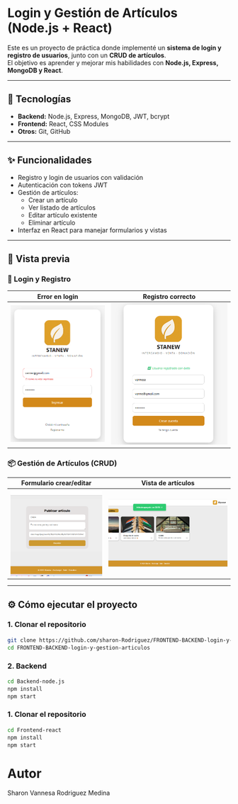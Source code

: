 # Login y Gestión de Artículos (Node.js + React)

Este es un proyecto de práctica donde implementé un **sistema de login y registro de usuarios**, junto con un **CRUD de artículos**.  
El objetivo es aprender y mejorar mis habilidades con **Node.js, Express, MongoDB y React**.

---

## 🚀 Tecnologías
- **Backend:** Node.js, Express, MongoDB, JWT, bcrypt
- **Frontend:** React, CSS Modules
- **Otros:** Git, GitHub

---

## ✨ Funcionalidades
- Registro y login de usuarios con validación
- Autenticación con tokens JWT
- Gestión de artículos:
  - Crear un artículo
  - Ver listado de artículos
  - Editar artículo existente
  - Eliminar artículo
- Interfaz en React para manejar formularios y vistas

---

## 📸 Vista previa

### 🔑 Login y Registro
| Error en login | Registro correcto |
|----------------|----------------|
| ![Error login](./screenshots/login.png) | ![Registro correcto](./screenshots/registroExito.png) |

### 📦 Gestión de Artículos (CRUD)
| Formulario crear/editar | Vista de artículos |
|--------------------|--------------------------|
| ![Formulario artículo](./screenshots/form.png) | ![Vista de artículos](./screenshots/crear.png) |

---

## ⚙️ Cómo ejecutar el proyecto

### 1. Clonar el repositorio
```bash
git clone https://github.com/sharon-Rodriguez/FRONTEND-BACKEND-login-y-gestion-articulos.git
cd FRONTEND-BACKEND-login-y-gestion-articulos
```

### 2. Backend
```bash
cd Backend-node.js
npm install
npm start
```

### 1. Clonar el repositorio
```bash
cd Frontend-react
npm install
npm start
```
# Autor
Sharon Vannesa Rodriguez Medina
